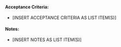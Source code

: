 #### Acceptance Criteria:

* [INSERT ACCEPTANCE CRITERIA AS LIST ITEM(S)]

#### Notes: 
* [INSERT NOTES AS LIST ITEM(S)]

